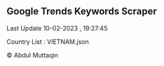 

## Google Trends Keywords Scraper 
 
Last Update 10-02-2023 , 19:27:45

Country List :
VIETNAM.json



© Abdul Muttaqin 
